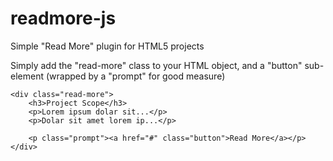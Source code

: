 # readmore-js
Simple "Read More" plugin for HTML5 projects

Simply add the "read-more" class to your HTML object, and a "button" sub-element (wrapped by a "prompt" for good measure)

    <div class="read-more">
        <h3>Project Scope</h3>
        <p>Lorem ipsum dolar sit...</p>
        <p>Dolar sit amet lorem ip...</p>
        
        <p class="prompt"><a href="#" class="button">Read More</a></p>
    </div>
